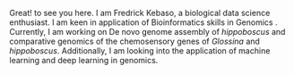 Great! to see you here. I am Fredrick Kebaso, a biological data science enthusiast. I am keen in application of Bioinformatics skills in Genomics 
. Currently, I am working on De novo genome assembly of *hippoboscus* and comparative genomics of the chemosensory genes of *Glossina* and *hippoboscus*. 
Additionally, I am looking into the application of machine learning and deep learning in genomics.   



